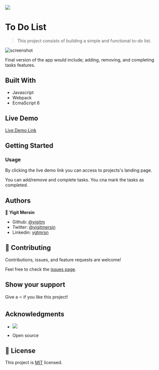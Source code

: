 ![](https://img.shields.io/badge/Microverse-blueviolet)

# To Do List

> This project consists of building a simple and functional to-do list.

![screenshot](src/images/app_screenshot.png)

Final version of the app would include; adding, removing, and completing tasks features.

## Built With

- Javascript
- Webpack
- EcmaScript 6

## Live Demo

[Live Demo Link](https://yigitm.github.io/todo-list/)

## Getting Started

### Usage

By clicking the live demo link you can access to projects's landing page.

You can add/remove and complete tasks. You cna mark the tasks as completed.

## Authors

👤 **Yigit Mersin**

- Github: [@yigitm](https://github.com/yigitm)
- Twitter: [@yigitmersin](https://twitter.com/ygtmrsn)
- Linkedin: [ygtmrsn](https://www.linkedin.com/in/yigitmersin)

## 🤝 Contributing

Contributions, issues, and feature requests are welcome!

Feel free to check the [issues page](https://github.com/yigitm/todo-list/issues).

## Show your support

Give a ⭐️ if you like this project!

## Acknowledgments

- ![](https://img.shields.io/badge/Microverse-blueviolet)

- Open source

## 📝 License

This project is [MIT](./MIT.md) licensed.
